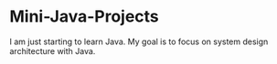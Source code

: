 # Mini-Java-Projects
I am just starting to learn Java. My goal is to focus on system design architecture with Java.
